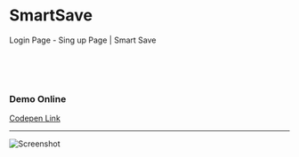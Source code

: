 # SmartSave
Login Page - Sing up Page | Smart Save

<br><br><br>
### Demo Online

[Codepen Link](https://codepen.io/emnatkins/full/QWVpgYR)
<hr>

![Screenshot](https://github.com/emnatkins/SmartSave/assets/102804483/10323377-f6dc-4dac-ad63-d8a7924d5c9c)
